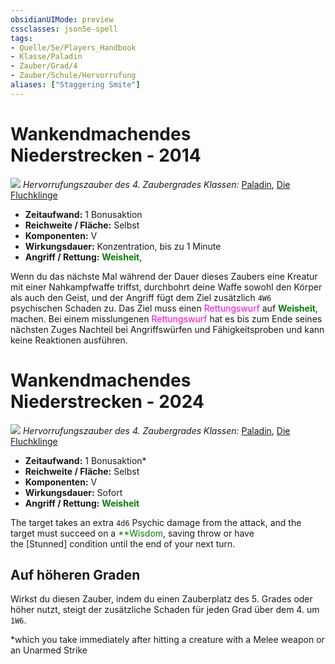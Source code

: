 ```yaml
---
obsidianUIMode: preview
cssclasses: json5e-spell
tags:
- Quelle/5e/Players_Handbook
- Klasse/Paladin
- Zauber/Grad/4
- Zauber/Schule/Hervorrufung
aliases: ["Staggering Smite"]
---
```

# Wankendmachendes Niederstrecken - 2014
![](../../../99%20-%20Setup/Files/Bildersammlung/Symbolik/Hervorrufungszauber.webp#token)
*Hervorrufungszauber des 4. Zaubergrades*
*Klassen:* [Paladin](../Klassen/Paladin.md), [Die Fluchklinge](../Klassen/Hexenmeister-Die-Fluchklinge.md)

- **Zeitaufwand:** 1 Bonusaktion
- **Reichweite / Fläche:** Selbst
- **Komponenten:** V
- **Wirkungsdauer:** Konzentration, bis zu 1 Minute
- **Angriff / Rettung:** <font color="green">**Weisheit**</font>,

Wenn du das nächste Mal während der Dauer dieses Zaubers eine Kreatur mit einer Nahkampfwaffe triffst, durchbohrt deine Waffe sowohl den Körper als auch den Geist, und der Angriff fügt dem Ziel zusätzlich `4W6` psychischen Schaden zu. Das Ziel muss einen <font color="#FF00E0">Rettungswurf</font> auf <font color="green">**Weisheit**</font>, machen. Bei einem misslungenen <font color="#FF00E0">Rettungswurf</font> hat es bis zum Ende seines nächsten Zuges Nachteil bei Angriffswürfen und Fähigkeitsproben und kann keine Reaktionen ausführen.

# Wankendmachendes Niederstrecken - 2024
![](../../../99%20-%20Setup/Files/Bildersammlung/Symbolik/Verzauberungszauber.webp#token)
*Hervorrufungszauber des 4. Zaubergrades*
*Klassen:* [Paladin](../Klassen/Paladin.md), [Die Fluchklinge](../Klassen/Hexenmeister-Die-Fluchklinge.md)

- **Zeitaufwand:** 1 Bonusaktion*
- **Reichweite / Fläche:** Selbst
- **Komponenten:** V
- **Wirkungsdauer:** Sofort
- **Angriff / Rettung:** <font color="green">**Weisheit**</font>

The target takes an extra `4d6` Psychic damage from the attack, and the target must succeed on a <font color="green">**Wisdom</font>, saving throw or have the [Stunned] condition until the end of your next turn.

## Auf höheren Graden
Wirkst du diesen Zauber, indem du einen Zauberplatz des 5. Grades oder höher nutzt, steigt der zusätzliche Schaden für jeden Grad über dem 4. um `1W6`.

*which you take immediately after hitting a creature with a Melee weapon or an Unarmed Strike